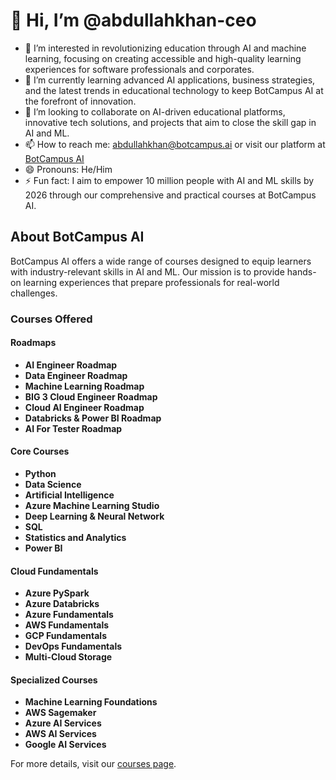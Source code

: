 # 👋 Hi, I’m @abdullahkhan-ceo

- 👀 I’m interested in revolutionizing education through AI and machine learning, focusing on creating accessible and high-quality learning experiences for software professionals and corporates.
- 🌱 I’m currently learning advanced AI applications, business strategies, and the latest trends in educational technology to keep BotCampus AI at the forefront of innovation.
- 💞️ I’m looking to collaborate on AI-driven educational platforms, innovative tech solutions, and projects that aim to close the skill gap in AI and ML.
- 📫 How to reach me: [abdullahkhan@botcampus.ai](mailto:abdullahkhan@botcampus.ai) or visit our platform at [BotCampus AI](https://learn.botcampus.ai)
- 😄 Pronouns: He/Him
- ⚡ Fun fact: I aim to empower 10 million people with AI and ML skills by 2026 through our comprehensive and practical courses at BotCampus AI.

## About BotCampus AI
BotCampus AI offers a wide range of courses designed to equip learners with industry-relevant skills in AI and ML. Our mission is to provide hands-on learning experiences that prepare professionals for real-world challenges. 

### Courses Offered
#### Roadmaps
- **AI Engineer Roadmap**
- **Data Engineer Roadmap**
- **Machine Learning Roadmap**
- **BIG 3 Cloud Engineer Roadmap**
- **Cloud AI Engineer Roadmap**
- **Databricks & Power BI Roadmap**
- **AI For Tester Roadmap**

#### Core Courses
- **Python**
- **Data Science**
- **Artificial Intelligence**
- **Azure Machine Learning Studio**
- **Deep Learning & Neural Network**
- **SQL**
- **Statistics and Analytics**
- **Power BI**

#### Cloud Fundamentals
- **Azure PySpark**
- **Azure Databricks**
- **Azure Fundamentals**
- **AWS Fundamentals**
- **GCP Fundamentals**
- **DevOps Fundamentals**
- **Multi-Cloud Storage**

#### Specialized Courses
- **Machine Learning Foundations**
- **AWS Sagemaker**
- **Azure AI Services**
- **AWS AI Services**
- **Google AI Services**

For more details, visit our [courses page](https://learn.botcampus.ai/all-courses).

<!---
abdullahkhan-ceo/abdullahkhan-ceo is a ✨ special ✨ repository because its `README.md` (this file) appears on your GitHub profile.
You can click the Preview link to take a look at your changes.
--->
